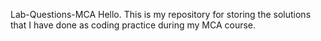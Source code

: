Lab-Questions-MCA
Hello. This is my repository for storing the solutions that I have done as coding practice during my MCA course.

